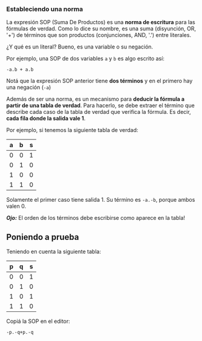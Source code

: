### Estableciendo una norma

La expresión SOP (Suma De Productos) es una **norma de escritura** para las fórmulas de verdad. Como lo dice su nombre, es una suma (disyunción, OR, '+') de términos que son productos (conjunciones, AND, '.') entre literales.

¿Y qué es un literal? Bueno, es una variable o su negación.

Por ejemplo, una SOP de dos variables `a` y `b` es algo escrito así:

```
-a.b + a.b
```
Notá que la expresión SOP anterior tiene **dos términos** y en el primero hay una negación (`-a`)

Además de ser una norma, es un mecanismo para **deducir la fórmula  a partir de una tabla de verdad**. Para hacerlo, se debe extraer el término que describe cada caso de la tabla de verdad que verifica la fórmula. Es decir, **cada fila donde la salida vale 1**. 

Por ejemplo, si tenemos la siguiente tabla de verdad:


|a|  b  | s|
|:---:|:---:|:---:|
|0    |  0  | 1|
|0    |  1  | 0|
|1    |  0  | 0|
|1    |  1  | 0|


Solamente el primer caso tiene salida 1. Su término es `-a.-b`, porque ambos valen 0.

***Ojo:*** El orden de los términos debe escribirse como aparece en la tabla!


## Poniendo a prueba
Teniendo en cuenta la siguiente tabla:

|p| q  | s|
|:---:|:---:|:---:|
|0    |  0  | 1|
|0    |  1  | 0|
|1    |  0  | 1|
|1    |  1  | 0|

Copiá la SOP en el editor:

```
-p.-q+p.-q
```